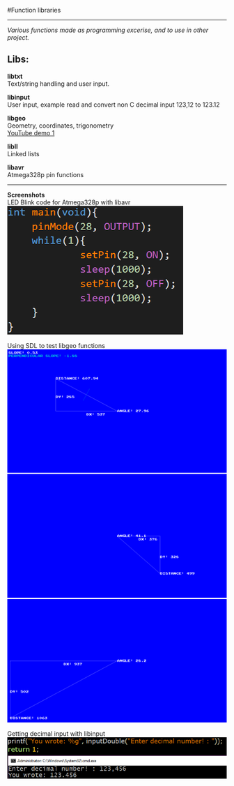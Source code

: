 #Function libraries

---

*Various functions made as programming excerise, and to use in other project.*

## Libs:  
**libtxt**  
Text/string handling and user input.

**libinput**  
User input, example read and convert non C decimal input 123,12 to 123.12  

**libgeo**  
Geometry, coordinates, trigonometry  
[YouTube demo 1](https://www.youtube.com/watch?v=CRliam8EJOI)  

**libll**  
Linked lists    

**libavr**  
Atmega328p pin functions  

---

**Screenshots**  
LED Blink code for Atmega328p with libavr  
![blink](https://raw.githubusercontent.com/GoblinDynamiteer/libs/master/img/libavr_001.png)  

Using SDL to test libgeo functions  
![Triangle data 4](https://raw.githubusercontent.com/GoblinDynamiteer/libs/master/img/libgeo_004.png)  
![Triangle data 2](https://raw.githubusercontent.com/GoblinDynamiteer/libs/master/img/libgeo_002.png)  
![Triangle data 3](https://raw.githubusercontent.com/GoblinDynamiteer/libs/master/img/libgeo_003.png)  

Getting decimal input with libinput
![Double input with comma](https://raw.githubusercontent.com/GoblinDynamiteer/libs/master/img/libinput_001.png)
